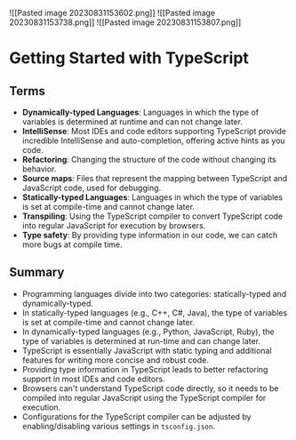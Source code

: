 
![[Pasted image 20230831153602.png]]
![[Pasted image 20230831153738.png]]
![[Pasted image 20230831153807.png]]

# Getting Started with TypeScript

## Terms

- **Dynamically-typed Languages**: Languages in which the type of variables is determined at runtime and can not change later.
- **IntelliSense**: Most IDEs and code editors supporting TypeScript provide incredible IntelliSense and auto-completion, offering active hints as you code.
- **Refactoring**: Changing the structure of the code without changing its behavior.
- **Source maps**: Files that represent the mapping between TypeScript and JavaScript code, used for debugging.
- **Statically-typed Languages**: Languages in which the type of variables is set at compile-time and cannot change later.
- **Transpiling**: Using the TypeScript compiler to convert TypeScript code into regular JavaScript for execution by browsers.
- **Type safety**: By providing type information in our code, we can catch more bugs at compile time.

## Summary

- Programming languages divide into two categories: statically-typed and dynamically-typed.
- In statically-typed languages (e.g., C++, C#, Java), the type of variables is set at compile-time and cannot change later.
- In dynamically-typed languages (e.g., Python, JavaScript, Ruby), the type of variables is determined at run-time and can change later.
- TypeScript is essentially JavaScript with static typing and additional features for writing more concise and robust code.
- Providing type information in TypeScript leads to better refactoring support in most IDEs and code editors.
- Browsers can't understand TypeScript code directly, so it needs to be compiled into regular JavaScript using the TypeScript compiler for execution.
- Configurations for the TypeScript compiler can be adjusted by enabling/disabling various settings in `tsconfig.json`.
